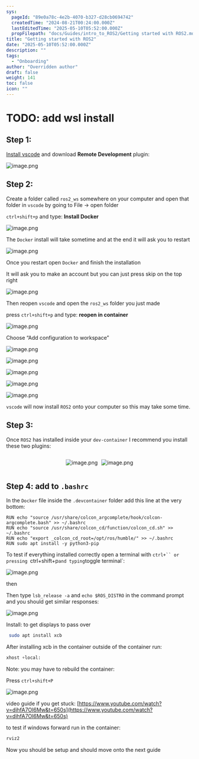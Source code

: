 ```yaml
---
sys:
  pageId: "89e0a78c-4e2b-4070-b327-d28cb0694742"
  createdTime: "2024-08-21T00:24:00.000Z"
  lastEditedTime: "2025-05-10T05:52:00.000Z"
  propFilepath: "docs/Guides/intro_to_ROS2/Getting started with ROS2.md"
title: "Getting started with ROS2"
date: "2025-05-10T05:52:00.000Z"
description: ""
tags:
  - "Onboarding"
author: "Overridden author"
draft: false
weight: 141
toc: false
icon: ""
---
```


# TODO: add wsl install

## Step 1:

[Install vscode](https://code.visualstudio.com/download) and download **Remote Development** plugin:

![image.png](https://prod-files-secure.s3.us-west-2.amazonaws.com/d518164a-d88e-44d1-a4ee-3adb3bd8bce0/efb52993-1881-4a40-b95e-6f020334f022/image.png?X-Amz-Algorithm=AWS4-HMAC-SHA256&X-Amz-Content-Sha256=UNSIGNED-PAYLOAD&X-Amz-Credential=ASIAZI2LB466SQDQBTGR%2F20250706%2Fus-west-2%2Fs3%2Faws4_request&X-Amz-Date=20250706T220814Z&X-Amz-Expires=3600&X-Amz-Security-Token=IQoJb3JpZ2luX2VjEFoaCXVzLXdlc3QtMiJHMEUCIQDo1ELlIoeM3jL%2BYsYRLsKZ%2FW73SxXGYxHIWLUnVtvLOgIgeOLjObf9obkdK2Invpd0mqV5Klr7cre2VsVJ6KJxFbMq%2FwMIYxAAGgw2Mzc0MjMxODM4MDUiDFXWSr5bHhwr22H5sCrcA%2FGEZafUzJ7hTaLUKEpeLkTTsrbG%2B93FKyIRdSggHzTL2TtNMNYzdWZzK7l%2BISahM3BhTrJwJ9PdcP0wROoiV83xbjbd7uQN%2BFsMNuEZFi6CIEvr65R8fGan6Bs3enjzOvNrXdX0EWVZ%2FqX255kTjvJoELLiI%2BU28XzIzyquV5Jp0Xh3NkfSsxbmIe3%2ByPJYVd9K%2F5YKD2pCPlAnqZ5jrciOfwRUC4%2BjDW%2BzqODz2lu19EKncRQk%2FY2X9FW%2BtXmIOnrQk7%2B6HmcmgjaJ0LCxXrk7iulWE0cvppJzsCOSPlY7AWBLHkErfYu6i02NYXavwuxto2HWZ2yy4VATVUhCSHyJ9RBTtquivI5PP0nLJhUzcKb28kDeDXXhlabC%2BhtNNGKWTcCY%2BxyC04fNO%2FU3cXW07YSP%2FEw9FvxbrY2lUJFreAbqfyMueFXIqDySABWpQfWsyFL3Cb5SN%2FMxdX9T648tF8rascZN1UMc6euC3fwRiPg9iWikFGxPAGcAiKsf%2FW77RVOKRe3eZbzuNDmsz7v3JUWuRCr52muncwmi2DylWn5ZPKc8VhM%2FFIAWOniSDXt2t%2BdgIIEHFvCDJ%2FNbbwTmDBo86dm%2BpIjH4Vs3bV1kq5vOQ4kQk4WvdYvkMIvpqsMGOqUBsxgX5w5ajrnjslAvyC7OpA0sWoiCFVkX%2FOtds1NhMJLY0iSTlhOQNNz3xLWCRMcvjsAcUlDvX9EVr8XZh%2BtpiQ6vcTYdppOPKS1Tx%2B6dMaTIO%2F5NybrTmz%2BLdPfFHWNgOsgkGHzuccm%2BVWfam8MQCwexwz0fT77hGFfT3pqeeOS6h0oZzSwOTbO%2BgJMsGfevD4R9MhF9ow1dkNrv%2BbPjQYyTnsQY&X-Amz-Signature=6317a927aa2af5a9aa8f6bb2810d0a4f17a3ce3c50ca7afa7ae440d05527c57a&X-Amz-SignedHeaders=host&x-amz-checksum-mode=ENABLED&x-id=GetObject)

## Step 2:

Create a folder called `ros2_ws` somewhere on your computer and open that folder in `vscode` by going to File → open folder 

`ctrl+shift+p` and type: **Install Docker**

![image.png](https://prod-files-secure.s3.us-west-2.amazonaws.com/d518164a-d88e-44d1-a4ee-3adb3bd8bce0/2269dc0e-1cd5-47ff-bceb-c04ad9b2eab0/image.png?X-Amz-Algorithm=AWS4-HMAC-SHA256&X-Amz-Content-Sha256=UNSIGNED-PAYLOAD&X-Amz-Credential=ASIAZI2LB466SQDQBTGR%2F20250706%2Fus-west-2%2Fs3%2Faws4_request&X-Amz-Date=20250706T220814Z&X-Amz-Expires=3600&X-Amz-Security-Token=IQoJb3JpZ2luX2VjEFoaCXVzLXdlc3QtMiJHMEUCIQDo1ELlIoeM3jL%2BYsYRLsKZ%2FW73SxXGYxHIWLUnVtvLOgIgeOLjObf9obkdK2Invpd0mqV5Klr7cre2VsVJ6KJxFbMq%2FwMIYxAAGgw2Mzc0MjMxODM4MDUiDFXWSr5bHhwr22H5sCrcA%2FGEZafUzJ7hTaLUKEpeLkTTsrbG%2B93FKyIRdSggHzTL2TtNMNYzdWZzK7l%2BISahM3BhTrJwJ9PdcP0wROoiV83xbjbd7uQN%2BFsMNuEZFi6CIEvr65R8fGan6Bs3enjzOvNrXdX0EWVZ%2FqX255kTjvJoELLiI%2BU28XzIzyquV5Jp0Xh3NkfSsxbmIe3%2ByPJYVd9K%2F5YKD2pCPlAnqZ5jrciOfwRUC4%2BjDW%2BzqODz2lu19EKncRQk%2FY2X9FW%2BtXmIOnrQk7%2B6HmcmgjaJ0LCxXrk7iulWE0cvppJzsCOSPlY7AWBLHkErfYu6i02NYXavwuxto2HWZ2yy4VATVUhCSHyJ9RBTtquivI5PP0nLJhUzcKb28kDeDXXhlabC%2BhtNNGKWTcCY%2BxyC04fNO%2FU3cXW07YSP%2FEw9FvxbrY2lUJFreAbqfyMueFXIqDySABWpQfWsyFL3Cb5SN%2FMxdX9T648tF8rascZN1UMc6euC3fwRiPg9iWikFGxPAGcAiKsf%2FW77RVOKRe3eZbzuNDmsz7v3JUWuRCr52muncwmi2DylWn5ZPKc8VhM%2FFIAWOniSDXt2t%2BdgIIEHFvCDJ%2FNbbwTmDBo86dm%2BpIjH4Vs3bV1kq5vOQ4kQk4WvdYvkMIvpqsMGOqUBsxgX5w5ajrnjslAvyC7OpA0sWoiCFVkX%2FOtds1NhMJLY0iSTlhOQNNz3xLWCRMcvjsAcUlDvX9EVr8XZh%2BtpiQ6vcTYdppOPKS1Tx%2B6dMaTIO%2F5NybrTmz%2BLdPfFHWNgOsgkGHzuccm%2BVWfam8MQCwexwz0fT77hGFfT3pqeeOS6h0oZzSwOTbO%2BgJMsGfevD4R9MhF9ow1dkNrv%2BbPjQYyTnsQY&X-Amz-Signature=16734d079a41530784088bf089f93bfad5d5dfc4085424c149c5d35f9aca10cd&X-Amz-SignedHeaders=host&x-amz-checksum-mode=ENABLED&x-id=GetObject)

The `Docker` install will take sometime and at the end it will ask you to restart

![image.png](https://prod-files-secure.s3.us-west-2.amazonaws.com/d518164a-d88e-44d1-a4ee-3adb3bd8bce0/ed233f78-be33-4b1f-b89c-9c346c0e961e/image.png?X-Amz-Algorithm=AWS4-HMAC-SHA256&X-Amz-Content-Sha256=UNSIGNED-PAYLOAD&X-Amz-Credential=ASIAZI2LB466SQDQBTGR%2F20250706%2Fus-west-2%2Fs3%2Faws4_request&X-Amz-Date=20250706T220814Z&X-Amz-Expires=3600&X-Amz-Security-Token=IQoJb3JpZ2luX2VjEFoaCXVzLXdlc3QtMiJHMEUCIQDo1ELlIoeM3jL%2BYsYRLsKZ%2FW73SxXGYxHIWLUnVtvLOgIgeOLjObf9obkdK2Invpd0mqV5Klr7cre2VsVJ6KJxFbMq%2FwMIYxAAGgw2Mzc0MjMxODM4MDUiDFXWSr5bHhwr22H5sCrcA%2FGEZafUzJ7hTaLUKEpeLkTTsrbG%2B93FKyIRdSggHzTL2TtNMNYzdWZzK7l%2BISahM3BhTrJwJ9PdcP0wROoiV83xbjbd7uQN%2BFsMNuEZFi6CIEvr65R8fGan6Bs3enjzOvNrXdX0EWVZ%2FqX255kTjvJoELLiI%2BU28XzIzyquV5Jp0Xh3NkfSsxbmIe3%2ByPJYVd9K%2F5YKD2pCPlAnqZ5jrciOfwRUC4%2BjDW%2BzqODz2lu19EKncRQk%2FY2X9FW%2BtXmIOnrQk7%2B6HmcmgjaJ0LCxXrk7iulWE0cvppJzsCOSPlY7AWBLHkErfYu6i02NYXavwuxto2HWZ2yy4VATVUhCSHyJ9RBTtquivI5PP0nLJhUzcKb28kDeDXXhlabC%2BhtNNGKWTcCY%2BxyC04fNO%2FU3cXW07YSP%2FEw9FvxbrY2lUJFreAbqfyMueFXIqDySABWpQfWsyFL3Cb5SN%2FMxdX9T648tF8rascZN1UMc6euC3fwRiPg9iWikFGxPAGcAiKsf%2FW77RVOKRe3eZbzuNDmsz7v3JUWuRCr52muncwmi2DylWn5ZPKc8VhM%2FFIAWOniSDXt2t%2BdgIIEHFvCDJ%2FNbbwTmDBo86dm%2BpIjH4Vs3bV1kq5vOQ4kQk4WvdYvkMIvpqsMGOqUBsxgX5w5ajrnjslAvyC7OpA0sWoiCFVkX%2FOtds1NhMJLY0iSTlhOQNNz3xLWCRMcvjsAcUlDvX9EVr8XZh%2BtpiQ6vcTYdppOPKS1Tx%2B6dMaTIO%2F5NybrTmz%2BLdPfFHWNgOsgkGHzuccm%2BVWfam8MQCwexwz0fT77hGFfT3pqeeOS6h0oZzSwOTbO%2BgJMsGfevD4R9MhF9ow1dkNrv%2BbPjQYyTnsQY&X-Amz-Signature=e4b509d949345a606a96202124b016367be54ce47cee3630892702a23768b552&X-Amz-SignedHeaders=host&x-amz-checksum-mode=ENABLED&x-id=GetObject)

Once you restart open `Docker` and finish the installation

It will ask you to make an account but you can just press skip on the top right

![image.png](https://prod-files-secure.s3.us-west-2.amazonaws.com/d518164a-d88e-44d1-a4ee-3adb3bd8bce0/21010ad9-1659-4fd9-9f59-9932a09b2a3d/image.png?X-Amz-Algorithm=AWS4-HMAC-SHA256&X-Amz-Content-Sha256=UNSIGNED-PAYLOAD&X-Amz-Credential=ASIAZI2LB466SQDQBTGR%2F20250706%2Fus-west-2%2Fs3%2Faws4_request&X-Amz-Date=20250706T220814Z&X-Amz-Expires=3600&X-Amz-Security-Token=IQoJb3JpZ2luX2VjEFoaCXVzLXdlc3QtMiJHMEUCIQDo1ELlIoeM3jL%2BYsYRLsKZ%2FW73SxXGYxHIWLUnVtvLOgIgeOLjObf9obkdK2Invpd0mqV5Klr7cre2VsVJ6KJxFbMq%2FwMIYxAAGgw2Mzc0MjMxODM4MDUiDFXWSr5bHhwr22H5sCrcA%2FGEZafUzJ7hTaLUKEpeLkTTsrbG%2B93FKyIRdSggHzTL2TtNMNYzdWZzK7l%2BISahM3BhTrJwJ9PdcP0wROoiV83xbjbd7uQN%2BFsMNuEZFi6CIEvr65R8fGan6Bs3enjzOvNrXdX0EWVZ%2FqX255kTjvJoELLiI%2BU28XzIzyquV5Jp0Xh3NkfSsxbmIe3%2ByPJYVd9K%2F5YKD2pCPlAnqZ5jrciOfwRUC4%2BjDW%2BzqODz2lu19EKncRQk%2FY2X9FW%2BtXmIOnrQk7%2B6HmcmgjaJ0LCxXrk7iulWE0cvppJzsCOSPlY7AWBLHkErfYu6i02NYXavwuxto2HWZ2yy4VATVUhCSHyJ9RBTtquivI5PP0nLJhUzcKb28kDeDXXhlabC%2BhtNNGKWTcCY%2BxyC04fNO%2FU3cXW07YSP%2FEw9FvxbrY2lUJFreAbqfyMueFXIqDySABWpQfWsyFL3Cb5SN%2FMxdX9T648tF8rascZN1UMc6euC3fwRiPg9iWikFGxPAGcAiKsf%2FW77RVOKRe3eZbzuNDmsz7v3JUWuRCr52muncwmi2DylWn5ZPKc8VhM%2FFIAWOniSDXt2t%2BdgIIEHFvCDJ%2FNbbwTmDBo86dm%2BpIjH4Vs3bV1kq5vOQ4kQk4WvdYvkMIvpqsMGOqUBsxgX5w5ajrnjslAvyC7OpA0sWoiCFVkX%2FOtds1NhMJLY0iSTlhOQNNz3xLWCRMcvjsAcUlDvX9EVr8XZh%2BtpiQ6vcTYdppOPKS1Tx%2B6dMaTIO%2F5NybrTmz%2BLdPfFHWNgOsgkGHzuccm%2BVWfam8MQCwexwz0fT77hGFfT3pqeeOS6h0oZzSwOTbO%2BgJMsGfevD4R9MhF9ow1dkNrv%2BbPjQYyTnsQY&X-Amz-Signature=a51ccb76c2225c3e025faabf9acec56a419dd364428b40a258a7da79773a4fa8&X-Amz-SignedHeaders=host&x-amz-checksum-mode=ENABLED&x-id=GetObject)

Then reopen `vscode` and open the `ros2_ws` folder you just made

press `ctrl+shift+p` and type: **reopen in container**

![image.png](https://prod-files-secure.s3.us-west-2.amazonaws.com/d518164a-d88e-44d1-a4ee-3adb3bd8bce0/4e93b8c2-41ad-488c-8095-c74205196118/image.png?X-Amz-Algorithm=AWS4-HMAC-SHA256&X-Amz-Content-Sha256=UNSIGNED-PAYLOAD&X-Amz-Credential=ASIAZI2LB466SQDQBTGR%2F20250706%2Fus-west-2%2Fs3%2Faws4_request&X-Amz-Date=20250706T220814Z&X-Amz-Expires=3600&X-Amz-Security-Token=IQoJb3JpZ2luX2VjEFoaCXVzLXdlc3QtMiJHMEUCIQDo1ELlIoeM3jL%2BYsYRLsKZ%2FW73SxXGYxHIWLUnVtvLOgIgeOLjObf9obkdK2Invpd0mqV5Klr7cre2VsVJ6KJxFbMq%2FwMIYxAAGgw2Mzc0MjMxODM4MDUiDFXWSr5bHhwr22H5sCrcA%2FGEZafUzJ7hTaLUKEpeLkTTsrbG%2B93FKyIRdSggHzTL2TtNMNYzdWZzK7l%2BISahM3BhTrJwJ9PdcP0wROoiV83xbjbd7uQN%2BFsMNuEZFi6CIEvr65R8fGan6Bs3enjzOvNrXdX0EWVZ%2FqX255kTjvJoELLiI%2BU28XzIzyquV5Jp0Xh3NkfSsxbmIe3%2ByPJYVd9K%2F5YKD2pCPlAnqZ5jrciOfwRUC4%2BjDW%2BzqODz2lu19EKncRQk%2FY2X9FW%2BtXmIOnrQk7%2B6HmcmgjaJ0LCxXrk7iulWE0cvppJzsCOSPlY7AWBLHkErfYu6i02NYXavwuxto2HWZ2yy4VATVUhCSHyJ9RBTtquivI5PP0nLJhUzcKb28kDeDXXhlabC%2BhtNNGKWTcCY%2BxyC04fNO%2FU3cXW07YSP%2FEw9FvxbrY2lUJFreAbqfyMueFXIqDySABWpQfWsyFL3Cb5SN%2FMxdX9T648tF8rascZN1UMc6euC3fwRiPg9iWikFGxPAGcAiKsf%2FW77RVOKRe3eZbzuNDmsz7v3JUWuRCr52muncwmi2DylWn5ZPKc8VhM%2FFIAWOniSDXt2t%2BdgIIEHFvCDJ%2FNbbwTmDBo86dm%2BpIjH4Vs3bV1kq5vOQ4kQk4WvdYvkMIvpqsMGOqUBsxgX5w5ajrnjslAvyC7OpA0sWoiCFVkX%2FOtds1NhMJLY0iSTlhOQNNz3xLWCRMcvjsAcUlDvX9EVr8XZh%2BtpiQ6vcTYdppOPKS1Tx%2B6dMaTIO%2F5NybrTmz%2BLdPfFHWNgOsgkGHzuccm%2BVWfam8MQCwexwz0fT77hGFfT3pqeeOS6h0oZzSwOTbO%2BgJMsGfevD4R9MhF9ow1dkNrv%2BbPjQYyTnsQY&X-Amz-Signature=9cc16dd1bf31b6f14ff7e11f5b764fe69573c4d30af0fb45b1c5aa3b9d3b3297&X-Amz-SignedHeaders=host&x-amz-checksum-mode=ENABLED&x-id=GetObject)

Choose “Add configuration to workspace”

![image.png](https://prod-files-secure.s3.us-west-2.amazonaws.com/d518164a-d88e-44d1-a4ee-3adb3bd8bce0/9560b282-5060-4989-ba37-97e7b2c22476/image.png?X-Amz-Algorithm=AWS4-HMAC-SHA256&X-Amz-Content-Sha256=UNSIGNED-PAYLOAD&X-Amz-Credential=ASIAZI2LB466SQDQBTGR%2F20250706%2Fus-west-2%2Fs3%2Faws4_request&X-Amz-Date=20250706T220814Z&X-Amz-Expires=3600&X-Amz-Security-Token=IQoJb3JpZ2luX2VjEFoaCXVzLXdlc3QtMiJHMEUCIQDo1ELlIoeM3jL%2BYsYRLsKZ%2FW73SxXGYxHIWLUnVtvLOgIgeOLjObf9obkdK2Invpd0mqV5Klr7cre2VsVJ6KJxFbMq%2FwMIYxAAGgw2Mzc0MjMxODM4MDUiDFXWSr5bHhwr22H5sCrcA%2FGEZafUzJ7hTaLUKEpeLkTTsrbG%2B93FKyIRdSggHzTL2TtNMNYzdWZzK7l%2BISahM3BhTrJwJ9PdcP0wROoiV83xbjbd7uQN%2BFsMNuEZFi6CIEvr65R8fGan6Bs3enjzOvNrXdX0EWVZ%2FqX255kTjvJoELLiI%2BU28XzIzyquV5Jp0Xh3NkfSsxbmIe3%2ByPJYVd9K%2F5YKD2pCPlAnqZ5jrciOfwRUC4%2BjDW%2BzqODz2lu19EKncRQk%2FY2X9FW%2BtXmIOnrQk7%2B6HmcmgjaJ0LCxXrk7iulWE0cvppJzsCOSPlY7AWBLHkErfYu6i02NYXavwuxto2HWZ2yy4VATVUhCSHyJ9RBTtquivI5PP0nLJhUzcKb28kDeDXXhlabC%2BhtNNGKWTcCY%2BxyC04fNO%2FU3cXW07YSP%2FEw9FvxbrY2lUJFreAbqfyMueFXIqDySABWpQfWsyFL3Cb5SN%2FMxdX9T648tF8rascZN1UMc6euC3fwRiPg9iWikFGxPAGcAiKsf%2FW77RVOKRe3eZbzuNDmsz7v3JUWuRCr52muncwmi2DylWn5ZPKc8VhM%2FFIAWOniSDXt2t%2BdgIIEHFvCDJ%2FNbbwTmDBo86dm%2BpIjH4Vs3bV1kq5vOQ4kQk4WvdYvkMIvpqsMGOqUBsxgX5w5ajrnjslAvyC7OpA0sWoiCFVkX%2FOtds1NhMJLY0iSTlhOQNNz3xLWCRMcvjsAcUlDvX9EVr8XZh%2BtpiQ6vcTYdppOPKS1Tx%2B6dMaTIO%2F5NybrTmz%2BLdPfFHWNgOsgkGHzuccm%2BVWfam8MQCwexwz0fT77hGFfT3pqeeOS6h0oZzSwOTbO%2BgJMsGfevD4R9MhF9ow1dkNrv%2BbPjQYyTnsQY&X-Amz-Signature=7d2e24590f7e7c4b967b45ec46be485719ff54231f58c309c100c2f776f6e4dc&X-Amz-SignedHeaders=host&x-amz-checksum-mode=ENABLED&x-id=GetObject)

![image.png](https://prod-files-secure.s3.us-west-2.amazonaws.com/d518164a-d88e-44d1-a4ee-3adb3bd8bce0/2ee63f81-886b-48e8-a553-dc6e5eac99e4/image.png?X-Amz-Algorithm=AWS4-HMAC-SHA256&X-Amz-Content-Sha256=UNSIGNED-PAYLOAD&X-Amz-Credential=ASIAZI2LB466SQDQBTGR%2F20250706%2Fus-west-2%2Fs3%2Faws4_request&X-Amz-Date=20250706T220814Z&X-Amz-Expires=3600&X-Amz-Security-Token=IQoJb3JpZ2luX2VjEFoaCXVzLXdlc3QtMiJHMEUCIQDo1ELlIoeM3jL%2BYsYRLsKZ%2FW73SxXGYxHIWLUnVtvLOgIgeOLjObf9obkdK2Invpd0mqV5Klr7cre2VsVJ6KJxFbMq%2FwMIYxAAGgw2Mzc0MjMxODM4MDUiDFXWSr5bHhwr22H5sCrcA%2FGEZafUzJ7hTaLUKEpeLkTTsrbG%2B93FKyIRdSggHzTL2TtNMNYzdWZzK7l%2BISahM3BhTrJwJ9PdcP0wROoiV83xbjbd7uQN%2BFsMNuEZFi6CIEvr65R8fGan6Bs3enjzOvNrXdX0EWVZ%2FqX255kTjvJoELLiI%2BU28XzIzyquV5Jp0Xh3NkfSsxbmIe3%2ByPJYVd9K%2F5YKD2pCPlAnqZ5jrciOfwRUC4%2BjDW%2BzqODz2lu19EKncRQk%2FY2X9FW%2BtXmIOnrQk7%2B6HmcmgjaJ0LCxXrk7iulWE0cvppJzsCOSPlY7AWBLHkErfYu6i02NYXavwuxto2HWZ2yy4VATVUhCSHyJ9RBTtquivI5PP0nLJhUzcKb28kDeDXXhlabC%2BhtNNGKWTcCY%2BxyC04fNO%2FU3cXW07YSP%2FEw9FvxbrY2lUJFreAbqfyMueFXIqDySABWpQfWsyFL3Cb5SN%2FMxdX9T648tF8rascZN1UMc6euC3fwRiPg9iWikFGxPAGcAiKsf%2FW77RVOKRe3eZbzuNDmsz7v3JUWuRCr52muncwmi2DylWn5ZPKc8VhM%2FFIAWOniSDXt2t%2BdgIIEHFvCDJ%2FNbbwTmDBo86dm%2BpIjH4Vs3bV1kq5vOQ4kQk4WvdYvkMIvpqsMGOqUBsxgX5w5ajrnjslAvyC7OpA0sWoiCFVkX%2FOtds1NhMJLY0iSTlhOQNNz3xLWCRMcvjsAcUlDvX9EVr8XZh%2BtpiQ6vcTYdppOPKS1Tx%2B6dMaTIO%2F5NybrTmz%2BLdPfFHWNgOsgkGHzuccm%2BVWfam8MQCwexwz0fT77hGFfT3pqeeOS6h0oZzSwOTbO%2BgJMsGfevD4R9MhF9ow1dkNrv%2BbPjQYyTnsQY&X-Amz-Signature=44518fd3e0a200c4cb2488b71053cbd702b77433c2888deae4b39784e9e5d43c&X-Amz-SignedHeaders=host&x-amz-checksum-mode=ENABLED&x-id=GetObject)

![image.png](https://prod-files-secure.s3.us-west-2.amazonaws.com/d518164a-d88e-44d1-a4ee-3adb3bd8bce0/ae1580b2-b048-407e-aed9-b584224a7a04/image.png?X-Amz-Algorithm=AWS4-HMAC-SHA256&X-Amz-Content-Sha256=UNSIGNED-PAYLOAD&X-Amz-Credential=ASIAZI2LB466SQDQBTGR%2F20250706%2Fus-west-2%2Fs3%2Faws4_request&X-Amz-Date=20250706T220814Z&X-Amz-Expires=3600&X-Amz-Security-Token=IQoJb3JpZ2luX2VjEFoaCXVzLXdlc3QtMiJHMEUCIQDo1ELlIoeM3jL%2BYsYRLsKZ%2FW73SxXGYxHIWLUnVtvLOgIgeOLjObf9obkdK2Invpd0mqV5Klr7cre2VsVJ6KJxFbMq%2FwMIYxAAGgw2Mzc0MjMxODM4MDUiDFXWSr5bHhwr22H5sCrcA%2FGEZafUzJ7hTaLUKEpeLkTTsrbG%2B93FKyIRdSggHzTL2TtNMNYzdWZzK7l%2BISahM3BhTrJwJ9PdcP0wROoiV83xbjbd7uQN%2BFsMNuEZFi6CIEvr65R8fGan6Bs3enjzOvNrXdX0EWVZ%2FqX255kTjvJoELLiI%2BU28XzIzyquV5Jp0Xh3NkfSsxbmIe3%2ByPJYVd9K%2F5YKD2pCPlAnqZ5jrciOfwRUC4%2BjDW%2BzqODz2lu19EKncRQk%2FY2X9FW%2BtXmIOnrQk7%2B6HmcmgjaJ0LCxXrk7iulWE0cvppJzsCOSPlY7AWBLHkErfYu6i02NYXavwuxto2HWZ2yy4VATVUhCSHyJ9RBTtquivI5PP0nLJhUzcKb28kDeDXXhlabC%2BhtNNGKWTcCY%2BxyC04fNO%2FU3cXW07YSP%2FEw9FvxbrY2lUJFreAbqfyMueFXIqDySABWpQfWsyFL3Cb5SN%2FMxdX9T648tF8rascZN1UMc6euC3fwRiPg9iWikFGxPAGcAiKsf%2FW77RVOKRe3eZbzuNDmsz7v3JUWuRCr52muncwmi2DylWn5ZPKc8VhM%2FFIAWOniSDXt2t%2BdgIIEHFvCDJ%2FNbbwTmDBo86dm%2BpIjH4Vs3bV1kq5vOQ4kQk4WvdYvkMIvpqsMGOqUBsxgX5w5ajrnjslAvyC7OpA0sWoiCFVkX%2FOtds1NhMJLY0iSTlhOQNNz3xLWCRMcvjsAcUlDvX9EVr8XZh%2BtpiQ6vcTYdppOPKS1Tx%2B6dMaTIO%2F5NybrTmz%2BLdPfFHWNgOsgkGHzuccm%2BVWfam8MQCwexwz0fT77hGFfT3pqeeOS6h0oZzSwOTbO%2BgJMsGfevD4R9MhF9ow1dkNrv%2BbPjQYyTnsQY&X-Amz-Signature=a911bf2ced0588123cbbf0ba538c60b85a271077bf41cc37fc650794e6267653&X-Amz-SignedHeaders=host&x-amz-checksum-mode=ENABLED&x-id=GetObject)

![image.png](https://prod-files-secure.s3.us-west-2.amazonaws.com/d518164a-d88e-44d1-a4ee-3adb3bd8bce0/53255b28-f75e-430f-b9e3-c0ac8577e42b/image.png?X-Amz-Algorithm=AWS4-HMAC-SHA256&X-Amz-Content-Sha256=UNSIGNED-PAYLOAD&X-Amz-Credential=ASIAZI2LB466SQDQBTGR%2F20250706%2Fus-west-2%2Fs3%2Faws4_request&X-Amz-Date=20250706T220814Z&X-Amz-Expires=3600&X-Amz-Security-Token=IQoJb3JpZ2luX2VjEFoaCXVzLXdlc3QtMiJHMEUCIQDo1ELlIoeM3jL%2BYsYRLsKZ%2FW73SxXGYxHIWLUnVtvLOgIgeOLjObf9obkdK2Invpd0mqV5Klr7cre2VsVJ6KJxFbMq%2FwMIYxAAGgw2Mzc0MjMxODM4MDUiDFXWSr5bHhwr22H5sCrcA%2FGEZafUzJ7hTaLUKEpeLkTTsrbG%2B93FKyIRdSggHzTL2TtNMNYzdWZzK7l%2BISahM3BhTrJwJ9PdcP0wROoiV83xbjbd7uQN%2BFsMNuEZFi6CIEvr65R8fGan6Bs3enjzOvNrXdX0EWVZ%2FqX255kTjvJoELLiI%2BU28XzIzyquV5Jp0Xh3NkfSsxbmIe3%2ByPJYVd9K%2F5YKD2pCPlAnqZ5jrciOfwRUC4%2BjDW%2BzqODz2lu19EKncRQk%2FY2X9FW%2BtXmIOnrQk7%2B6HmcmgjaJ0LCxXrk7iulWE0cvppJzsCOSPlY7AWBLHkErfYu6i02NYXavwuxto2HWZ2yy4VATVUhCSHyJ9RBTtquivI5PP0nLJhUzcKb28kDeDXXhlabC%2BhtNNGKWTcCY%2BxyC04fNO%2FU3cXW07YSP%2FEw9FvxbrY2lUJFreAbqfyMueFXIqDySABWpQfWsyFL3Cb5SN%2FMxdX9T648tF8rascZN1UMc6euC3fwRiPg9iWikFGxPAGcAiKsf%2FW77RVOKRe3eZbzuNDmsz7v3JUWuRCr52muncwmi2DylWn5ZPKc8VhM%2FFIAWOniSDXt2t%2BdgIIEHFvCDJ%2FNbbwTmDBo86dm%2BpIjH4Vs3bV1kq5vOQ4kQk4WvdYvkMIvpqsMGOqUBsxgX5w5ajrnjslAvyC7OpA0sWoiCFVkX%2FOtds1NhMJLY0iSTlhOQNNz3xLWCRMcvjsAcUlDvX9EVr8XZh%2BtpiQ6vcTYdppOPKS1Tx%2B6dMaTIO%2F5NybrTmz%2BLdPfFHWNgOsgkGHzuccm%2BVWfam8MQCwexwz0fT77hGFfT3pqeeOS6h0oZzSwOTbO%2BgJMsGfevD4R9MhF9ow1dkNrv%2BbPjQYyTnsQY&X-Amz-Signature=0a81926ee396110982c3c6e288cd63ba1f921cf89d1a07228cbb9e3904d0f74a&X-Amz-SignedHeaders=host&x-amz-checksum-mode=ENABLED&x-id=GetObject)

![image.png](https://prod-files-secure.s3.us-west-2.amazonaws.com/d518164a-d88e-44d1-a4ee-3adb3bd8bce0/7c562767-5af9-4ffb-97d1-327bcdf4ee00/image.png?X-Amz-Algorithm=AWS4-HMAC-SHA256&X-Amz-Content-Sha256=UNSIGNED-PAYLOAD&X-Amz-Credential=ASIAZI2LB466SQDQBTGR%2F20250706%2Fus-west-2%2Fs3%2Faws4_request&X-Amz-Date=20250706T220814Z&X-Amz-Expires=3600&X-Amz-Security-Token=IQoJb3JpZ2luX2VjEFoaCXVzLXdlc3QtMiJHMEUCIQDo1ELlIoeM3jL%2BYsYRLsKZ%2FW73SxXGYxHIWLUnVtvLOgIgeOLjObf9obkdK2Invpd0mqV5Klr7cre2VsVJ6KJxFbMq%2FwMIYxAAGgw2Mzc0MjMxODM4MDUiDFXWSr5bHhwr22H5sCrcA%2FGEZafUzJ7hTaLUKEpeLkTTsrbG%2B93FKyIRdSggHzTL2TtNMNYzdWZzK7l%2BISahM3BhTrJwJ9PdcP0wROoiV83xbjbd7uQN%2BFsMNuEZFi6CIEvr65R8fGan6Bs3enjzOvNrXdX0EWVZ%2FqX255kTjvJoELLiI%2BU28XzIzyquV5Jp0Xh3NkfSsxbmIe3%2ByPJYVd9K%2F5YKD2pCPlAnqZ5jrciOfwRUC4%2BjDW%2BzqODz2lu19EKncRQk%2FY2X9FW%2BtXmIOnrQk7%2B6HmcmgjaJ0LCxXrk7iulWE0cvppJzsCOSPlY7AWBLHkErfYu6i02NYXavwuxto2HWZ2yy4VATVUhCSHyJ9RBTtquivI5PP0nLJhUzcKb28kDeDXXhlabC%2BhtNNGKWTcCY%2BxyC04fNO%2FU3cXW07YSP%2FEw9FvxbrY2lUJFreAbqfyMueFXIqDySABWpQfWsyFL3Cb5SN%2FMxdX9T648tF8rascZN1UMc6euC3fwRiPg9iWikFGxPAGcAiKsf%2FW77RVOKRe3eZbzuNDmsz7v3JUWuRCr52muncwmi2DylWn5ZPKc8VhM%2FFIAWOniSDXt2t%2BdgIIEHFvCDJ%2FNbbwTmDBo86dm%2BpIjH4Vs3bV1kq5vOQ4kQk4WvdYvkMIvpqsMGOqUBsxgX5w5ajrnjslAvyC7OpA0sWoiCFVkX%2FOtds1NhMJLY0iSTlhOQNNz3xLWCRMcvjsAcUlDvX9EVr8XZh%2BtpiQ6vcTYdppOPKS1Tx%2B6dMaTIO%2F5NybrTmz%2BLdPfFHWNgOsgkGHzuccm%2BVWfam8MQCwexwz0fT77hGFfT3pqeeOS6h0oZzSwOTbO%2BgJMsGfevD4R9MhF9ow1dkNrv%2BbPjQYyTnsQY&X-Amz-Signature=856fe45e97713930666745eed810869e4f3cc3519e341e4d18fa48457da01de7&X-Amz-SignedHeaders=host&x-amz-checksum-mode=ENABLED&x-id=GetObject)

`vscode` will now install `ROS2` onto your computer so this may take some time.

## Step 3:

Once `ROS2` has installed inside your `dev-container` I recommend you install these two plugins:

<div style="display: flex;flex-direction: row; column-gap:10px; max-width: 630px;justify-content: center;">
<div>

![image.png](https://prod-files-secure.s3.us-west-2.amazonaws.com/d518164a-d88e-44d1-a4ee-3adb3bd8bce0/3fc3d550-5a54-4ba1-ba6b-faa01cdb7369/image.png?X-Amz-Algorithm=AWS4-HMAC-SHA256&X-Amz-Content-Sha256=UNSIGNED-PAYLOAD&X-Amz-Credential=ASIAZI2LB466VZQ45BW5%2F20250706%2Fus-west-2%2Fs3%2Faws4_request&X-Amz-Date=20250706T220816Z&X-Amz-Expires=3600&X-Amz-Security-Token=IQoJb3JpZ2luX2VjEFgaCXVzLXdlc3QtMiJIMEYCIQCdSepACHNnTyYG3w9S5pgDeZwHcLlXBMVpFlb6tfpMbgIhALVJlJIljxYf5AM%2Bi43QUij%2Ffo6FGduJWT0tTvBRw%2FwnKv8DCGEQABoMNjM3NDIzMTgzODA1IgwzLU%2F3ftlYR%2B3dljwq3ANcxjuyAV8vYIcrNc5w5HOv0vofZHhiy2nvBH290dAW925A4U9KqHOAJ6VdswVfUMY%2FGNJtYe5oftDL37r1v72sB%2BY1qXfJO4WBJU%2Fz%2BNn4IHkWNcsK51p4MF700SJghItOoCQwFLR0ZNi6ZdWVP69Q5Rhyco%2FsfpeYlkNi8Z%2BTVKWuQpui7aJ70nm6PW3YaNvl0lP%2FsU6ks6VIDmqdi7LrGMA5zCyuhrpVSWR63Xs0FLP%2BZviZw7FAQTolMF9yf3o7AOHydPaoNMUc95zuSsKrePaV3oCRou0oGEigr5XfF1lFVtrA8nL1xXjWPR%2BMNm%2B9ljE%2FhGCGKRl3ZuGgMqo9%2Fkx9WuxAGY2mvMczdMmaA269WoepJ6CGHd5Am%2Ffxc%2FX%2BPFaBCqXZLMC%2FKbnOQdAqoSw6YTe4IVUIs8pzt0CE7%2F1ryhd%2BtG%2BHlWgW8v8nxK22TFpsuhjovvnnLy92f7znE5zmoz9BJPin63N2V5rxJgCCoFMj6tVwC%2F%2BzIxZIvppUfhYdLada7z%2B1McZL%2FlctkGbvEUZ26YAsQf5rMef3UqSfNpxJetLTGDjBlSM6OZ%2BviNJAZANQWN0ZG%2B7mANGUMs7h6YO4VeAwA78eRWdy%2BWjdiaxns9ZWGVdx%2BjCgw6rDBjqkAWx%2B5B7nC5KkeQSw4KDP3O1GLZYVmmCghYr%2FB8QOwy6gCyNIQDy1WJOkqy70%2BIR%2FbZMlNRQxe0N15Adw20knhrj2fk6UXw8WkgS3D1vAXkpioIwgtJZiYXaOeVKr1Nz3Ia0EOyu%2BqD3YmLJsPi4eCDFTuLNxXcN3k0otS6fuarIuVoFyHQOgilrV6kV3053trsOY9yctWGjyNlGkZJ%2BxpTiomLlv&X-Amz-Signature=9e079047ed3b17925599738bcbc043c4f617bd47692bcc69649d6f77e0619541&X-Amz-SignedHeaders=host&x-amz-checksum-mode=ENABLED&x-id=GetObject)

</div>
<div>

![image.png](https://prod-files-secure.s3.us-west-2.amazonaws.com/d518164a-d88e-44d1-a4ee-3adb3bd8bce0/d994cc66-13c2-4093-a5a3-f84cf4601a82/image.png?X-Amz-Algorithm=AWS4-HMAC-SHA256&X-Amz-Content-Sha256=UNSIGNED-PAYLOAD&X-Amz-Credential=ASIAZI2LB466SBDFZ757%2F20250706%2Fus-west-2%2Fs3%2Faws4_request&X-Amz-Date=20250706T220816Z&X-Amz-Expires=3600&X-Amz-Security-Token=IQoJb3JpZ2luX2VjEFoaCXVzLXdlc3QtMiJHMEUCIAddVjYi5hNCtnvL5EUUu9nv1FO6soeIz1zxHs9nRxEwAiEAxRtIAr%2BacGP6gD6W9gwzNXIzWqUOEUvlq7soSHLIlvkq%2FwMIYxAAGgw2Mzc0MjMxODM4MDUiDGQ2pbo9DAZbpNOV0ircA8VU2krGZI0L7NIni22zPG9AIHMXuJlpAAvx4cwdZ%2Fqy301yXohXDq8SLzuppog4Tiw2CWTIo3A8VqKR6u2bmg%2BrWC9%2FXsC6Ofd0ez2apY1dFbzR00MLHIy%2BgBFZfGtS9Fgw45OFHP%2Fcgu9IQB8GRk8fgXEPK4Xt1mZa3WZr31YYZkk0imLF1KlzDanXjwQsoEuqDUbqqeTLYnSkxFKPe5EyDmqIXriGS3fmHjRWb7OB8dZpETmU%2B%2FYZJl8%2FiigA2b27D9cBwBM6VdREYS8Yysg59YKz9t5MaWhxiL8nCLlpYwYBx6m1Klq%2BVOLBw7OHHz6aFwcPthylKiSLR75s2yUrxEF09QJXarWb2THsJDLW0obVfOShmXJqg70YAsoQTb2urhjt7UWVkHi5Z60ci5t68geHTkM5VP5P9Ef3CnMKXahUosXttmkCVpDZlbjlBF0durAC4tpyzsAHNl8J1wSRDzyLiqdaWGq0JF%2FdWKkv5G33Id2rR67eVLT8QdUgMUZR2svLLme8C5BJvjRfjPOk04zw1s1auY%2FrHTiCnNdPxLFlevaurXk7eNHl3QmMi%2BIiTNzthNSZflOq6ehdgIb3ZzWmKgyw2j4%2BDxME8avvjPpqynqRBoWmdmiVMJbyqsMGOqUBO%2FctmoWh%2F65AkqYjBVKNUrQYWQtnt1JaVQydcaApeGtim%2Fmh5ijJxjloQYS2SyvRdWCH%2F8SLqkzRFkcq1n%2BqUplz9%2BuQJEUPxM3XIdQ2Ykx1OHUi0Vhvxkg4na%2BsWefofJqSWa78VIfptaIZZYjg18RXe8kzBOAMSYJO7OmY1XiPm5KEOEHiIX%2Fk2r0OPI3%2FhmMsrYp8Qx7QULJxjAQ%2BQcLD1PTr&X-Amz-Signature=45202afa4bb1fd25e0a474c3fc2e72aaf9cee5f7511cb4c0813e9ffdf68ac48b&X-Amz-SignedHeaders=host&x-amz-checksum-mode=ENABLED&x-id=GetObject)

</div>
</div>

## Step 4: add to `.bashrc`

In the `Docker` file inside the `.devcontainer` folder add this line at the very bottom: 

```docker
RUN echo "source /usr/share/colcon_argcomplete/hook/colcon-argcomplete.bash" >> ~/.bashrc
RUN echo "source /usr/share/colcon_cd/function/colcon_cd.sh" >> ~/.bashrc
RUN echo "export _colcon_cd_root=/opt/ros/humble/" >> ~/.bashrc
RUN sudo apt install -y python3-pip 
```

To test if everything installed correctly open a terminal with `ctrl+`` or pressing `ctrl+shift+p` and typing `toggle terminal`:

![image.png](https://prod-files-secure.s3.us-west-2.amazonaws.com/d518164a-d88e-44d1-a4ee-3adb3bd8bce0/6a4943d8-b04e-4c02-9a58-775f3384d1a5/image.png?X-Amz-Algorithm=AWS4-HMAC-SHA256&X-Amz-Content-Sha256=UNSIGNED-PAYLOAD&X-Amz-Credential=ASIAZI2LB466SQDQBTGR%2F20250706%2Fus-west-2%2Fs3%2Faws4_request&X-Amz-Date=20250706T220814Z&X-Amz-Expires=3600&X-Amz-Security-Token=IQoJb3JpZ2luX2VjEFoaCXVzLXdlc3QtMiJHMEUCIQDo1ELlIoeM3jL%2BYsYRLsKZ%2FW73SxXGYxHIWLUnVtvLOgIgeOLjObf9obkdK2Invpd0mqV5Klr7cre2VsVJ6KJxFbMq%2FwMIYxAAGgw2Mzc0MjMxODM4MDUiDFXWSr5bHhwr22H5sCrcA%2FGEZafUzJ7hTaLUKEpeLkTTsrbG%2B93FKyIRdSggHzTL2TtNMNYzdWZzK7l%2BISahM3BhTrJwJ9PdcP0wROoiV83xbjbd7uQN%2BFsMNuEZFi6CIEvr65R8fGan6Bs3enjzOvNrXdX0EWVZ%2FqX255kTjvJoELLiI%2BU28XzIzyquV5Jp0Xh3NkfSsxbmIe3%2ByPJYVd9K%2F5YKD2pCPlAnqZ5jrciOfwRUC4%2BjDW%2BzqODz2lu19EKncRQk%2FY2X9FW%2BtXmIOnrQk7%2B6HmcmgjaJ0LCxXrk7iulWE0cvppJzsCOSPlY7AWBLHkErfYu6i02NYXavwuxto2HWZ2yy4VATVUhCSHyJ9RBTtquivI5PP0nLJhUzcKb28kDeDXXhlabC%2BhtNNGKWTcCY%2BxyC04fNO%2FU3cXW07YSP%2FEw9FvxbrY2lUJFreAbqfyMueFXIqDySABWpQfWsyFL3Cb5SN%2FMxdX9T648tF8rascZN1UMc6euC3fwRiPg9iWikFGxPAGcAiKsf%2FW77RVOKRe3eZbzuNDmsz7v3JUWuRCr52muncwmi2DylWn5ZPKc8VhM%2FFIAWOniSDXt2t%2BdgIIEHFvCDJ%2FNbbwTmDBo86dm%2BpIjH4Vs3bV1kq5vOQ4kQk4WvdYvkMIvpqsMGOqUBsxgX5w5ajrnjslAvyC7OpA0sWoiCFVkX%2FOtds1NhMJLY0iSTlhOQNNz3xLWCRMcvjsAcUlDvX9EVr8XZh%2BtpiQ6vcTYdppOPKS1Tx%2B6dMaTIO%2F5NybrTmz%2BLdPfFHWNgOsgkGHzuccm%2BVWfam8MQCwexwz0fT77hGFfT3pqeeOS6h0oZzSwOTbO%2BgJMsGfevD4R9MhF9ow1dkNrv%2BbPjQYyTnsQY&X-Amz-Signature=ded7f4b8366a38abf6539cba8cf2e04b997acfb2699d53731b6e94b7dbf2b8b8&X-Amz-SignedHeaders=host&x-amz-checksum-mode=ENABLED&x-id=GetObject)

then 

Then type `lsb_release -a` and `echo $ROS_DISTRO` in the command prompt and you should get similar responses:

![image.png](https://prod-files-secure.s3.us-west-2.amazonaws.com/d518164a-d88e-44d1-a4ee-3adb3bd8bce0/3e635dec-a805-4e85-8b9e-d000e5b71a4e/image.png?X-Amz-Algorithm=AWS4-HMAC-SHA256&X-Amz-Content-Sha256=UNSIGNED-PAYLOAD&X-Amz-Credential=ASIAZI2LB466SQDQBTGR%2F20250706%2Fus-west-2%2Fs3%2Faws4_request&X-Amz-Date=20250706T220814Z&X-Amz-Expires=3600&X-Amz-Security-Token=IQoJb3JpZ2luX2VjEFoaCXVzLXdlc3QtMiJHMEUCIQDo1ELlIoeM3jL%2BYsYRLsKZ%2FW73SxXGYxHIWLUnVtvLOgIgeOLjObf9obkdK2Invpd0mqV5Klr7cre2VsVJ6KJxFbMq%2FwMIYxAAGgw2Mzc0MjMxODM4MDUiDFXWSr5bHhwr22H5sCrcA%2FGEZafUzJ7hTaLUKEpeLkTTsrbG%2B93FKyIRdSggHzTL2TtNMNYzdWZzK7l%2BISahM3BhTrJwJ9PdcP0wROoiV83xbjbd7uQN%2BFsMNuEZFi6CIEvr65R8fGan6Bs3enjzOvNrXdX0EWVZ%2FqX255kTjvJoELLiI%2BU28XzIzyquV5Jp0Xh3NkfSsxbmIe3%2ByPJYVd9K%2F5YKD2pCPlAnqZ5jrciOfwRUC4%2BjDW%2BzqODz2lu19EKncRQk%2FY2X9FW%2BtXmIOnrQk7%2B6HmcmgjaJ0LCxXrk7iulWE0cvppJzsCOSPlY7AWBLHkErfYu6i02NYXavwuxto2HWZ2yy4VATVUhCSHyJ9RBTtquivI5PP0nLJhUzcKb28kDeDXXhlabC%2BhtNNGKWTcCY%2BxyC04fNO%2FU3cXW07YSP%2FEw9FvxbrY2lUJFreAbqfyMueFXIqDySABWpQfWsyFL3Cb5SN%2FMxdX9T648tF8rascZN1UMc6euC3fwRiPg9iWikFGxPAGcAiKsf%2FW77RVOKRe3eZbzuNDmsz7v3JUWuRCr52muncwmi2DylWn5ZPKc8VhM%2FFIAWOniSDXt2t%2BdgIIEHFvCDJ%2FNbbwTmDBo86dm%2BpIjH4Vs3bV1kq5vOQ4kQk4WvdYvkMIvpqsMGOqUBsxgX5w5ajrnjslAvyC7OpA0sWoiCFVkX%2FOtds1NhMJLY0iSTlhOQNNz3xLWCRMcvjsAcUlDvX9EVr8XZh%2BtpiQ6vcTYdppOPKS1Tx%2B6dMaTIO%2F5NybrTmz%2BLdPfFHWNgOsgkGHzuccm%2BVWfam8MQCwexwz0fT77hGFfT3pqeeOS6h0oZzSwOTbO%2BgJMsGfevD4R9MhF9ow1dkNrv%2BbPjQYyTnsQY&X-Amz-Signature=8e759f1301d3fed55991346a7b3caa250999d91b7950d131de59783fd7c51d29&X-Amz-SignedHeaders=host&x-amz-checksum-mode=ENABLED&x-id=GetObject)

Install:  to get displays to pass over

```bash
 sudo apt install xcb
```

After installing xcb in the container outside of the container run:

```python
xhost +local:
```

Note: you may have to rebuild the container:

Press `ctrl+shift+P`

![image.png](https://prod-files-secure.s3.us-west-2.amazonaws.com/d518164a-d88e-44d1-a4ee-3adb3bd8bce0/6c2be660-2618-4c38-9c26-53554f7a0b7b/image.png?X-Amz-Algorithm=AWS4-HMAC-SHA256&X-Amz-Content-Sha256=UNSIGNED-PAYLOAD&X-Amz-Credential=ASIAZI2LB466SQDQBTGR%2F20250706%2Fus-west-2%2Fs3%2Faws4_request&X-Amz-Date=20250706T220814Z&X-Amz-Expires=3600&X-Amz-Security-Token=IQoJb3JpZ2luX2VjEFoaCXVzLXdlc3QtMiJHMEUCIQDo1ELlIoeM3jL%2BYsYRLsKZ%2FW73SxXGYxHIWLUnVtvLOgIgeOLjObf9obkdK2Invpd0mqV5Klr7cre2VsVJ6KJxFbMq%2FwMIYxAAGgw2Mzc0MjMxODM4MDUiDFXWSr5bHhwr22H5sCrcA%2FGEZafUzJ7hTaLUKEpeLkTTsrbG%2B93FKyIRdSggHzTL2TtNMNYzdWZzK7l%2BISahM3BhTrJwJ9PdcP0wROoiV83xbjbd7uQN%2BFsMNuEZFi6CIEvr65R8fGan6Bs3enjzOvNrXdX0EWVZ%2FqX255kTjvJoELLiI%2BU28XzIzyquV5Jp0Xh3NkfSsxbmIe3%2ByPJYVd9K%2F5YKD2pCPlAnqZ5jrciOfwRUC4%2BjDW%2BzqODz2lu19EKncRQk%2FY2X9FW%2BtXmIOnrQk7%2B6HmcmgjaJ0LCxXrk7iulWE0cvppJzsCOSPlY7AWBLHkErfYu6i02NYXavwuxto2HWZ2yy4VATVUhCSHyJ9RBTtquivI5PP0nLJhUzcKb28kDeDXXhlabC%2BhtNNGKWTcCY%2BxyC04fNO%2FU3cXW07YSP%2FEw9FvxbrY2lUJFreAbqfyMueFXIqDySABWpQfWsyFL3Cb5SN%2FMxdX9T648tF8rascZN1UMc6euC3fwRiPg9iWikFGxPAGcAiKsf%2FW77RVOKRe3eZbzuNDmsz7v3JUWuRCr52muncwmi2DylWn5ZPKc8VhM%2FFIAWOniSDXt2t%2BdgIIEHFvCDJ%2FNbbwTmDBo86dm%2BpIjH4Vs3bV1kq5vOQ4kQk4WvdYvkMIvpqsMGOqUBsxgX5w5ajrnjslAvyC7OpA0sWoiCFVkX%2FOtds1NhMJLY0iSTlhOQNNz3xLWCRMcvjsAcUlDvX9EVr8XZh%2BtpiQ6vcTYdppOPKS1Tx%2B6dMaTIO%2F5NybrTmz%2BLdPfFHWNgOsgkGHzuccm%2BVWfam8MQCwexwz0fT77hGFfT3pqeeOS6h0oZzSwOTbO%2BgJMsGfevD4R9MhF9ow1dkNrv%2BbPjQYyTnsQY&X-Amz-Signature=c538a8176416c6282f41c7333c2f265b0f28710b8748461f2d1a1ed3c1aa1d6b&X-Amz-SignedHeaders=host&x-amz-checksum-mode=ENABLED&x-id=GetObject)

video guide if you get stuck: [https://www.youtube.com/watch?v=dihfA7Ol6Mw&t=650s](https://www.youtube.com/watch?v=dihfA7Ol6Mw&t=650s)

to test if windows forward run in the container:

```bash
rviz2
```

Now you should be setup and should move onto the next guide 
